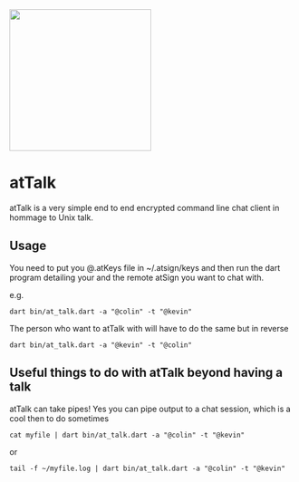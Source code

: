 <img width=250px src="https://atsign.dev/assets/img/atPlatform_logo_gray.svg?sanitize=true">

# atTalk 

atTalk is a very simple end to end encrypted command line chat client in hommage to Unix talk.

## Usage

You need to put you @<your atsign>.atKeys file in ~/.atsign/keys and then run the dart program detailing your and the remote atSign you want to chat with.

e.g.

`dart bin/at_talk.dart -a "@colin" -t "@kevin"`

The person who want to atTalk with will have to do the same but in reverse

`dart bin/at_talk.dart -a "@kevin" -t "@colin"`


## Useful things to do with atTalk beyond having a talk 

atTalk can take pipes! Yes you can pipe output to a chat session, which is a cool then to do sometimes

`cat myfile | dart bin/at_talk.dart -a "@colin" -t "@kevin"`

or

`tail -f ~/myfile.log | dart bin/at_talk.dart -a "@colin" -t "@kevin"`
